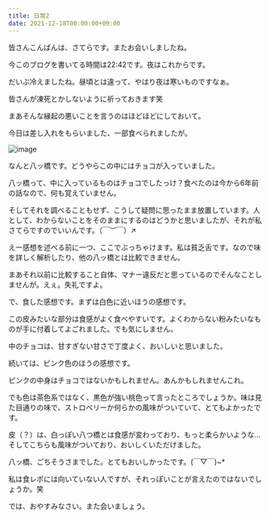 ```yaml
---
title: 日常2
date: 2021-12-18T00:00:00+09:00
---
```

皆さんこんばんは、さてらです。またお会いしましたね。

今このブログを書いてる時間は22:42です。夜はこれからです。

だいぶ冷えましたね。昼頃とは違って、やはり夜は寒いものですなぁ。

皆さんが凍死とかしないように祈っておきます笑

まあそんな縁起の悪いことを言うのはほどほどにしておいて。

今日は差し入れをもらいました、一部食べられましたが。

![image](https://user-images.githubusercontent.com/32032285/146643280-32e04443-9c45-424c-8b77-dcb6f646cf3b.png)

なんと八ッ橋です。どうやらこの中にはチョコが入っていました。

八ッ橋って、中に入っているものはチョコでしたっけ？食べたのは今から6年前の話なので、何も覚えていません。

そしてそれを調べることもせず、こうして疑問に思ったまま放置しています。人として、わからないことをそのままにするのはどうかと思いましたが、それが私さてらですのでいいんです。（￣︶￣）↗　

えー感想を述べる前に一つ、ここでぶっちゃけます。私は貧乏舌です。なので味を詳しく解析したり、他の八ッ橋とは比較できません。

まあそれ以前に比較すること自体、マナー違反だと思っているのでそんなことしませんが。えぇ。失礼ですよ。

で、食した感想です。まずは白色に近いほうの感想です。

この皮みたいな部分は食感がよく食べやすいです。よくわからない粉みたいなものが手に付着してよごれました。でも気にしません。

中のチョコは、甘すぎない甘さで丁度よく、おいしいと思いました。

続いては、ピンク色のほうの感想です。

ピンクの中身はチョコではないかもしれません。あんかもしれませんこれ。

でも色は茶色系ではなく、黒色が強い桃色って言ったところでしょうか。味は見た目通りの味で、ストロベリーか何らかの風味がついていて、とてもよかったです。

皮（？）は、白っぽい八つ橋とは食感が変わっており、もっと柔らかいような...そしてこちらも風味がついており、おいしくいただけました。

八ッ橋、ごちそうさまでした。とてもおいしかったです。(￣▽￣)~*

私は食レポには向いていない人ですが、それっぽいことが言えたのではないでしょうか。笑

では、おやすみなさい。また会いましょう。


